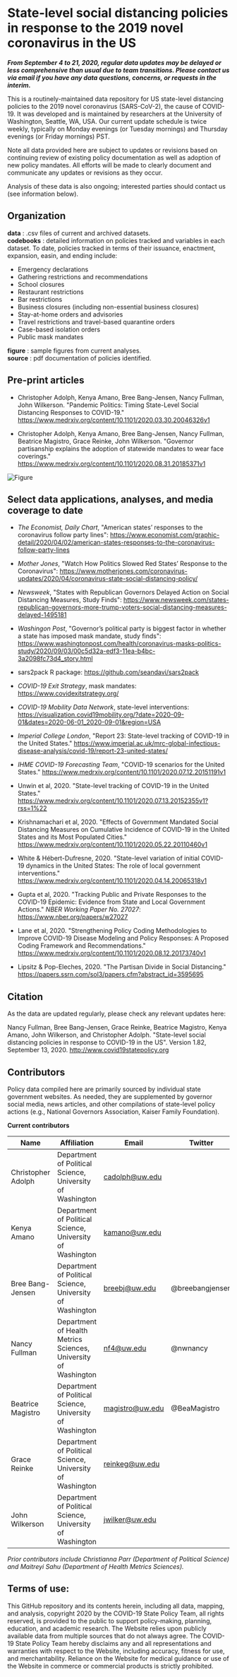 # State-level social distancing policies in response to the 2019 novel coronavirus in the US

**_From September 4 to 21, 2020, regular data updates may be delayed or less comprehensive than usual due to team transitions. 
Please contact us via email if you have any data questions, concerns, or requests in the interim._**

This is a routinely-maintained data repository for US state-level distancing policies to the 2019 novel coronavirus (SARS-CoV-2), the cause of COVID-19. It was developed and is maintained by researchers at the University of Washington, Seattle, WA, USA. Our current update schedule is twice weekly, typically on Monday evenings (or Tuesday mornings) and Thursday evenings (or Friday mornings) PST. 

Note all data provided here are subject to updates or revisions based on continuing review of existing policy documentation as well as adoption of new policy mandates. All efforts will be made to clearly document and communicate any updates or revisions as they occur.

Analysis of these data is also ongoing; interested parties should contact us (see information below).


## Organization
**data** : .csv files of current and archived datasets.  
**codebooks** :  detailed information on policies tracked and variables in each dataset. To date, policies tracked in terms of their issuance, enactment, expansion, easin, and ending include:    
  - Emergency declarations    
  - Gathering restrictions and recommendations    
  - School closures    
  - Restaurant restrictions    
  - Bar restrictions    
  - Business closures (including non-essential business closures)    
  - Stay-at-home orders and advisories    
  - Travel restrictions and travel-based quarantine orders    
  - Case-based isolation orders      
  - Public mask mandates

**figure** : sample figures from current analyses.  
**source** : pdf documentation of policies identified.

## Pre-print articles
  - Christopher Adolph, Kenya Amano, Bree Bang-Jensen, Nancy Fullman, John Wilkerson. "Pandemic Politics: Timing State-Level Social Distancing Responses to COVID-19." https://www.medrxiv.org/content/10.1101/2020.03.30.20046326v1  
  
  - Christopher Adolph, Kenya Amano, Bree Bang-Jensen, Nancy Fullman, Beatrice Magistro, Grace Reinke, John Wilkerson. "Governor partisanship explains the adoption of statewide mandates to wear face coverings." https://www.medrxiv.org/content/10.1101/2020.08.31.20185371v1  


![Figure](https://github.com/COVID19StatePolicy/SocialDistancing/blob/master/figure/FigureMask.png)

## Select data applications, analyses, and media coverage to date
  - _The Economist, Daily Chart_, "American states’ responses to the coronavirus follow party lines": https://www.economist.com/graphic-detail/2020/04/02/american-states-responses-to-the-coronavirus-follow-party-lines  
  
  - _Mother Jones_, "Watch How Politics Slowed Red States’ Response to the Coronavirus": https://www.motherjones.com/coronavirus-updates/2020/04/coronavirus-state-social-distancing-policy/  
  
  - _Newsweek_, "States with Republican Governors Delayed Action on Social Distancing Measures, Study Finds": https://www.newsweek.com/states-republican-governors-more-trump-voters-social-distancing-measures-delayed-1495181  
  
  - _Washingon Post_, "Governor’s political party is biggest factor in whether a state has imposed mask mandate, study finds": https://www.washingtonpost.com/health/coronavirus-masks-politics-study/2020/09/03/00c5d32a-edf3-11ea-b4bc-3a2098fc73d4_story.html  
  
  - sars2pack R package: https://github.com/seandavi/sars2pack  
  
  - _COVID-19 Exit Strategy_, mask mandates: https://www.covidexitstrategy.org/   
  
  - _COVID-19 Mobility Data Network_, state-level interventions: https://visualization.covid19mobility.org/?date=2020-09-01&dates=2020-06-01_2020-09-01&region=USA  
  
  - _Imperial College London_, "Report 23: State-level tracking of COVID-19 in the United States." https://www.imperial.ac.uk/mrc-global-infectious-disease-analysis/covid-19/report-23-united-states/  
  
  - _IHME COVID-19 Forecasting Team_, "COVID-19 scenarios for the United States." https://www.medrxiv.org/content/10.1101/2020.07.12.20151191v1    
  
  - Unwin et al, 2020. "State-level tracking of COVID-19 in the United States." https://www.medrxiv.org/content/10.1101/2020.07.13.20152355v1?rss=1%22  
  
  - Krishnamachari et al, 2020. "Effects of Government Mandated Social Distancing Measures on Cumulative Incidence of COVID-19 in the United States and its Most Populated Cities." https://www.medrxiv.org/content/10.1101/2020.05.22.20110460v1  
  
  - White & Hébert-Dufresne, 2020. "State-level variation of initial COVID-19 dynamics in the United States: The role of local government interventions." https://www.medrxiv.org/content/10.1101/2020.04.14.20065318v1  

  - Gupta et al, 2020. "Tracking Public and Private Responses to the COVID-19 Epidemic: Evidence from State and Local Government Actions." _NBER Working Paper No. 27027_: https://www.nber.org/papers/w27027  
  
   - Lane et al, 2020. "Strengthening Policy Coding Methodologies to Improve COVID-19 Disease Modeling and Policy Responses: A Proposed Coding Framework and Recommendations." https://www.medrxiv.org/content/10.1101/2020.08.12.20173740v1  
  
  - Lipsitz & Pop-Eleches, 2020. "The Partisan Divide in Social Distancing." https://papers.ssrn.com/sol3/papers.cfm?abstract_id=3595695  
  

## Citation
As the data are updated regularly, please check any relevant updates here:    

Nancy Fullman, Bree Bang-Jensen, Grace Reinke, Beatrice Magistro, Kenya Amano, John Wilkerson, and Christopher Adolph. "State-level social distancing policies in response to COVID-19 in the US". Version 1.82, September 13, 2020. http://www.covid19statepolicy.org

## Contributors
Policy data compiled here are primarily sourced by individual state government websites. As needed, they are supplemented by governor social media, news articles, and other compilations of state-level policy actions (e.g., National Governors Association, Kaiser Family Foundation).  

**Current contributors**

| Name  | Affiliation | Email | Twitter | GitHub |
| ------------- | ------------- | ------------- | ------------- | ------------- |
| Christopher Adolph  | Department of Political Science, University of Washington  | cadolph@uw.edu | | |
| Kenya Amano  | Department of Political Science, University of Washington  | kamano@uw.edu | | |
| Bree Bang-Jensen  | Department of Political Science, University of Washington  | breebj@uw.edu | @breebangjensen | |
| Nancy Fullman  | Department of Health Metrics Sciences, University of Washington | nf4@uw.edu | @nwnancy | |
| Beatrice Magistro  | Department of Political Science, University of Washington | magistro@uw.edu | @BeaMagistro | |
| Grace Reinke  | Department of Political Science, University of Washington | reinkeg@uw.edu | | |
| John Wilkerson  | Department of Political Science, University of Washington  | jwilker@uw.edu | | |

_Prior contributors include Christianna Parr (Department of Political Science) and Maitreyi Sahu (Department of Health Metrics Sciences)._

## Terms of use:
This GitHub repository and its contents herein, including all data, mapping, and analysis, copyright 2020 by the COVID-19 State Policy Team, all rights reserved, is provided to the public to support policy-making, planning, education, and academic research. The Website relies upon publicly available data from multiple sources that do not always agree. The COVID-19 State Policy Team hereby disclaims any and all representations and warranties with respect to the Website, including accuracy, fitness for use, and merchantability. Reliance on the Website for medical guidance or use of the Website in commerce or commercial products is strictly prohibited.
